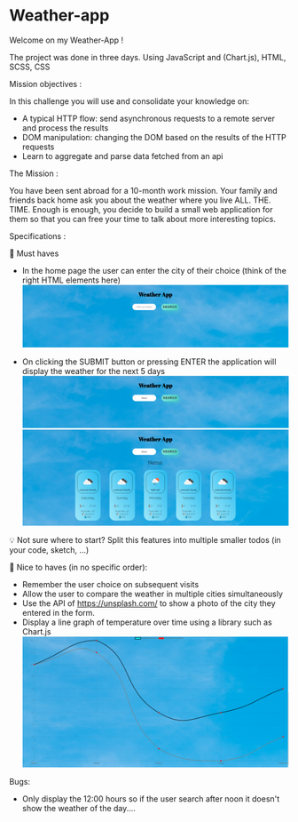 # Weather-app

Welcome on my Weather-App ! 

The project was done in three days. 
Using JavaScript and (Chart.js), HTML, SCSS, CSS 



Mission objectives : 

In this challenge you will use and consolidate your knowledge on:

- A typical HTTP flow: send asynchronous requests to a remote server and process the results
- DOM manipulation: changing the DOM based on the results of the HTTP requests
- Learn to aggregate and parse data fetched from an api

The Mission :

You have been sent abroad for a 10-month work mission. Your family and friends back home ask you about the weather where you live ALL. THE. TIME.
Enough is enough, you decide to build a small web application for them so that you can free your time to talk about more interesting topics.

Specifications :

🌱 Must haves
- In the home page the user can enter the city of their choice (think of the right HTML elements here)
![assets/firstscreen.png](assets/firstscreen.png)


- On clicking the SUBMIT button or pressing ENTER the application will display the weather for the next 5 days
![assets/firstscreen.png](assets/secondscreen.png)
![assets/firstscreen.png](assets/thirdscreen.png)


💡 Not sure where to start? Split this features into multiple smaller todos (in your code, sketch, ...)

🌼 Nice to haves (in no specific order): 
- Remember the user choice on subsequent visits
- Allow the user to compare the weather in multiple cities simultaneously
- Use the API of https://unsplash.com/ to show a photo of the city they entered in the form.
- Display a line graph of temperature over time using a library such as Chart.js 
![assets/firstscreen.png](assets/fourthscreen.png)


Bugs:
- Only display the 12:00 hours so if the user search after noon it doesn't show the weather of the day....

